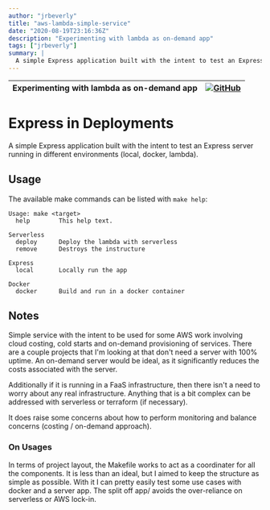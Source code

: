 ```yaml
---
author: "jrbeverly"
title: "aws-lambda-simple-service"
date: "2020-08-19T23:16:36Z"
description: "Experimenting with lambda as on-demand app"
tags: ["jrbeverly"]
summary: |
  A simple Express application built with the intent to test an Express server running in different environments (local, docker, lambda).
---
```


| Experimenting with lambda as on-demand app | [![GitHub](https://img.shields.io/badge/GitHub-%23121011.svg?logo=github&logoColor=white)](https://github.com/jrbeverly/aws-lambda-simple-service) |
| :-------- | -------: |


# Express in Deployments

A simple Express application built with the intent to test an Express server running in different environments (local, docker, lambda).

## Usage

The available make commands can be listed with `make help`:

```text
Usage: make <target>
  help        This help text.

Serverless
  deploy      Deploy the lambda with serverless
  remove      Destroys the instructure

Express
  local       Locally run the app

Docker
  docker      Build and run in a docker container
```

## Notes

Simple service with the intent to be used for some AWS work involving cloud costing, cold starts and on-demand provisioning of services. There are a couple projects that I'm looking at that don't need a server with 100% uptime. An on-demand server would be ideal, as it significantly reduces the costs associated with the server.

Additionally if it is running in a FaaS infrastructure, then there isn't a need to worry about any real infrastructure. Anything that is a bit complex can be addressed with serverless or terraform (if necessary).

It does raise some concerns about how to perform monitoring and balance concerns (costing / on-demand approach).

### On Usages

In terms of project layout, the Makefile works to act as a coordinater for all the components. It is less than an ideal, but I aimed to keep the structure as simple as possible. With it I can pretty easily test some use cases with docker and a server app. The split off app/ avoids the over-reliance on serverless or AWS lock-in.
